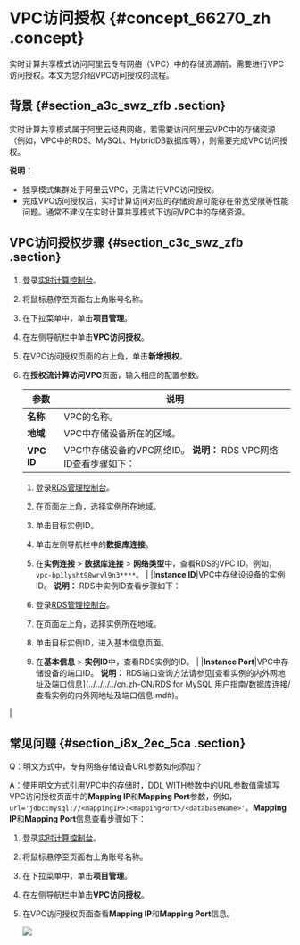 # VPC访问授权 {#concept_66270_zh .concept}

实时计算共享模式访问阿里云专有网络（VPC）中的存储资源前，需要进行VPC访问授权。本文为您介绍VPC访问授权的流程。

## 背景 {#section_a3c_swz_zfb .section}

实时计算共享模式属于阿里云经典网络，若需要访问阿里云VPC中的存储资源（例如，VPC中的RDS、MySQL、HybridDB数据库等），则需要完成VPC访问授权。

**说明：** 

-   独享模式集群处于阿里云VPC，无需进行VPC访问授权。
-   完成VPC访问授权后，实时计算访问对应的存储资源可能存在带宽受限等性能问题。通常不建议在实时计算共享模式下访问VPC中的存储资源。

## VPC访问授权步骤 {#section_c3c_swz_zfb .section}

1.  登录[实时计算控制台](https://stream.console.aliyun.com)。
2.  将鼠标悬停至页面右上角账号名称。
3.  在下拉菜单中，单击**项目管理**。
4.  在左侧导航栏中单击**VPC访问授权**。
5.  在VPC访问授权页面的右上角，单击**新增授权**。
6.  在**授权流计算访问VPC**页面，输入相应的配置参数。

    |参数|说明|
    |--|--|
    |**名称**|VPC的名称。|
    |**地域**|VPC中存储设备所在的区域。|
    |**VPC ID**|VPC中存储设备的VPC网络ID。 **说明：** RDS VPC网络ID查看步骤如下：

    1.  登录[RDS管理控制台](https://rds.console.aliyun.com/)。
    2.  在页面左上角，选择实例所在地域。
    3.  单击目标实例ID。
    4.  单击左侧导航栏中的**数据库连接**。
    5.  在**实例连接** \> **数据库连接** \> **网络类型**中，查看RDS的VPC ID。例如，`vpc-bp1lysht98wrvl9n3****`。
 |
    |**Instance ID**|VPC中存储设设备的实例ID。 **说明：** RDS中实例ID查看步骤如下：

    1.  登录[RDS管理控制台](https://rds.console.aliyun.com/)。
    2.  在页面左上角，选择实例所在地域。
    3.  单击目标实例ID，进入基本信息页面。
    4.  在**基本信息** \> **实例ID**中，查看RDS实例的ID。
 |
    |**Instance Port**|VPC中存储设备的端口ID。 **说明：** RDS端口查询方法请参见[查看实例的内外网地址及端口信息](../../../../cn.zh-CN/RDS for MySQL 用户指南/数据库连接/查看实例的内外网地址及端口信息.md#)。

 |


## 常见问题 {#section_i8x_2ec_5ca .section}

Q：明文方式中，专有网络存储设备URL参数如何添加？

A：使用明文方式引用VPC中的存储时，DDL WITH参数中的URL参数值需填写VPC访问授权页面中的**Mapping IP**和**Mapping Port**参数，例如，`url='jdbc:mysql://<mappingIP>:<mappingPort>/<databaseName>'`。**Mapping IP**和**Mapping Port**信息查看步骤如下：

1.  登录[实时计算控制台](https://stream.console.aliyun.com)。
2.  将鼠标悬停至页面右上角账号名称。
3.  在下拉菜单中，单击**项目管理**。
4.  在左侧导航栏中单击**VPC访问授权**。
5.  在VPC访问授权页面查看**Mapping IP**和**Mapping Port**信息。

    ![](http://static-aliyun-doc.oss-cn-hangzhou.aliyuncs.com/assets/img/40858/156620837036284_zh-CN.png)


